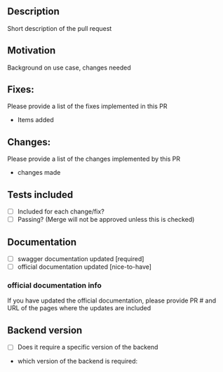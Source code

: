 ## Description
Short description of the pull request


## Motivation
Background on use case, changes needed


## Fixes:
Please provide a list of the fixes implemented in this PR

* Items added


## Changes:
Please provide a list of the changes implemented by this PR

* changes made


## Tests included
- [ ] Included for each change/fix?
- [ ] Passing? (Merge will not be approved unless this is checked) 

## Documentation
- [ ] swagger documentation updated \[required\]
- [ ] official documentation updated \[nice-to-have\]

### official documentation info
If you have updated the official documentation, please provide PR # and URL of the pages where the updates are included

## Backend version
- [ ] Does it require a specific version of the backend
- which version of the backend is required: 
